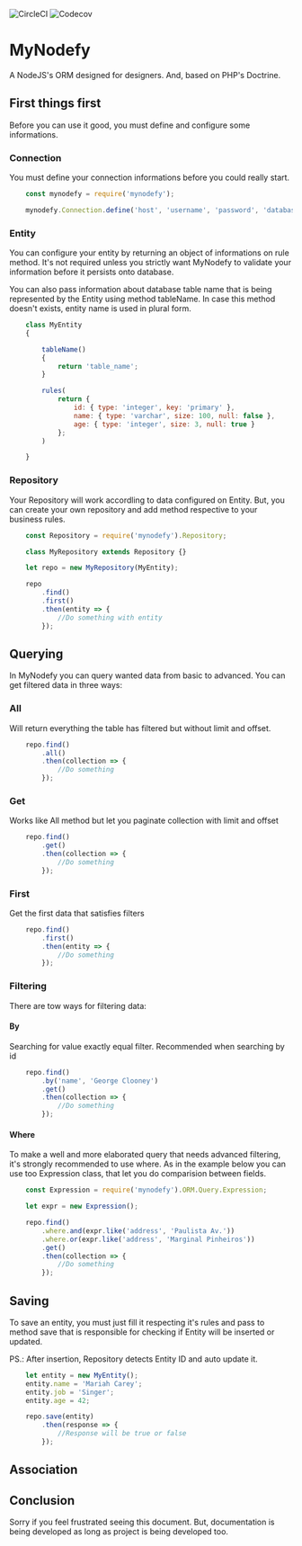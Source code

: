 ![CircleCI](https://circleci.com/gh/vinyguedess/mynodefy/tree/master.svg?style=svg)
![Codecov](https://img.shields.io/codecov/c/github/vinyguedess/mynodefy.svg)

# MyNodefy
A NodeJS's ORM designed for designers. And, based on PHP's Doctrine.

## First things first
Before you can use it good, you must define and configure some informations.

### Connection
You must define your connection informations before you could really start.
```javascript
    const mynodefy = require('mynodefy');

    mynodefy.Connection.define('host', 'username', 'password', 'database');
```

### Entity
You can configure your entity by returning an object of informations on rule method.
It's not required unless you strictly want MyNodefy to validate your information before it persists onto database.

You can also pass information about database table name that is being represented by the Entity using method tableName. In case this method doesn't exists, entity name is used in plural form.
```javascript
    class MyEntity
    {

        tableName()
        {
            return 'table_name';
        }

        rules(
            return {
                id: { type: 'integer', key: 'primary' },
                name: { type: 'varchar', size: 100, null: false },
                age: { type: 'integer', size: 3, null: true }
            };
        )

    }
```

### Repository
Your Repository will work accordling to data configured on Entity.
But, you can create your own repository and add method respective to your business rules.

```javascript
    const Repository = require('mynodefy').Repository;

    class MyRepository extends Repository {}

    let repo = new MyRepository(MyEntity);

    repo
        .find()
        .first()
        .then(entity => {
            //Do something with entity
        });
```

## Querying
In MyNodefy you can query wanted data from basic to advanced.
You can get filtered data in three ways:

### All
Will return everything the table has filtered but without limit and offset.
```javascript
    repo.find()
        .all()
        .then(collection => {
            //Do something
        });
```

### Get
Works like All method but let you paginate collection with limit and offset
```javascript
    repo.find()
        .get()
        .then(collection => {
            //Do something
        });
```

### First
Get the first data that satisfies filters
```javascript
    repo.find()
        .first()
        .then(entity => {
            //Do something
        });
```

### Filtering
There are tow ways for filtering data:

#### By
Searching for value exactly equal filter. Recommended when searching by id
```javascript
    repo.find()
        .by('name', 'George Clooney')
        .get()
        .then(collection => {
            //Do something
        });
```

#### Where
To make a well and more elaborated query that needs advanced filtering, it's strongly recommended to use where.
As in the example below you can use too Expression class, that let you do comparision between fields.
```javascript
    const Expression = require('mynodefy').ORM.Query.Expression;

    let expr = new Expression();

    repo.find()
        .where.and(expr.like('address', 'Paulista Av.'))
        .where.or(expr.like('address', 'Marginal Pinheiros'))
        .get()
        .then(collection => {
            //Do something
        });
```

## Saving
To save an entity, you must just fill it respecting it's rules and pass to method save that is responsible for checking if Entity will be inserted or updated.

PS.: After insertion, Repository detects Entity ID and auto update it.

```javascript
    let entity = new MyEntity();
    entity.name = 'Mariah Carey';
    entity.job = 'Singer';
    entity.age = 42;

    repo.save(entity)
        .then(response => {
            //Response will be true or false
        });
```

## Association


## Conclusion

Sorry if you feel frustrated seeing this document. But, documentation is being developed as long as project is being developed too.